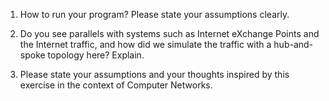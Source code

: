 1) How to run your program? Please state your assumptions clearly.

2) Do you see parallels with systems such as Internet eXchange Points and the
Internet traffic, and how did we simulate the traffic with a hub-and-spoke
topology here? Explain.

3) Please state your assumptions and your thoughts inspired by this exercise in
the context of Computer Networks.
